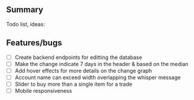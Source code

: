 ## Summary
Todo list, ideas:

## Features/bugs
- [ ] Create backend endpoints for editting the database
- [ ] Make the change indicate 7 days in the header & based on the median
- [ ] Add hover effects for more details on the change graph
- [ ] Account name can exceed width overlapping the whisper message
- [ ] Slider to buy more than a single item for a trade
- [ ] Mobile responsiveness